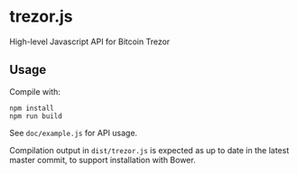 trezor.js
=========

High-level Javascript API for Bitcoin Trezor

Usage
-----

Compile with:

	npm install
	npm run build

See `doc/example.js` for API usage.

Compilation output in `dist/trezor.js` is expected as up to date in
the latest master commit, to support installation with Bower.

